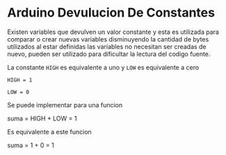 # Arduino Devulucion De Constantes

Existen variables que devulven un valor constante y esta es utilizada para comparar o crear nuevas variables disminuyendo la cantidad de bytes utilizados al estar definidas las variables no necesitan ser creadas de nuevo, pueden ser utilizado para dificultar la lectura del codigo fuente. 

La constante ```HIGH``` es equivalente a uno y ```LOW``` es equivalente a cero


``` HIGH = 1 ```

```LOW = 0 ```

Se puede implementar para una funcion 

suma = HIGH + LOW = 1

Es equivalente a este funcion

suma = 1 + 0 = 1

